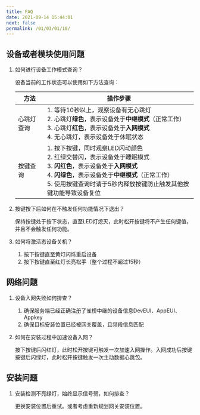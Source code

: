 ```yaml
---
title: FAQ
date: 2021-09-14 15:44:01
next: false
permalink: /01/03/01/10/
---
```

## 设备或者模块使用问题

1. 如何进行设备工作模式查询？

   设备当前的工作状态可以使用如下方法查询：

   | 方法       | 操作步骤                                                     |
   | ---------- | ------------------------------------------------------------ |
   | 心跳灯查询 | 1. 等待10秒以上，观察设备有无心跳灯<br />2. 心跳灯**绿色**，表示设备处于**中继模式**（正常工作）<br />3. 心跳灯**红色**，表示设备处于**入网模式**<br />4. 无心跳灯，表示设备处于休眠状态 |
   | 按键查询   | 1. 按下按键，同时观察LED闪动颜色<br />2. 红绿交替闪，表示设备处于睡眠模式<br />3. **闪红色**，表示设备处于**入网模式**<br />4. **闪绿色**，表示设备处于**中继模式**（正常工作）<br />5. 使用按键查询时请于5秒内释放按键防止触发其他按键功能导致设备复位 |

2. 按键按下后如何在不触发任何功能情况下退出？

   保持按键处于按下状态，直至LED灯熄灭，此时松开按键将不产生任何键值，并且不会触发任何功能。

3. 如何将激活态设备关机？

   1. 按下按键直至黄灯闪烁重启设备
   2. 按下按键直至红灯长亮松手（整个过程不超过15秒）

## 网络问题

1. 设备入网失败如何排查？

   1. 确保服务端已经正确注册了雀桥中继的设备信息DevEUI、AppEUI、Appkey
   2. 确保目标安装位置已经被网关覆盖，且频段信息匹配

2. 如何在安装过程中加速设备入网？

   按下按键后闪红灯，此时松开按键可触发一次加速入网操作。入网成功后按键按键后闪绿灯，此时松开按键触发一次主动数据心跳包。

## 安装问题

1. 安装检测不亮绿灯，始终显示信号弱，如何排查？

   更换安装位置后重试。或者考虑重新规划网关安装位置。

